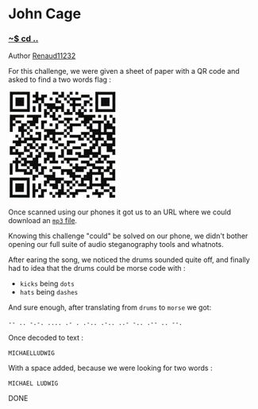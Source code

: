 # John Cage

### [~$ cd ..](../)

Author [Renaud11232](https://renaud11232.github.io/)

For this challenge, we were given a sheet of paper with a QR code and asked to find a two words flag :

![qr code](assets/qr.png)

Once scanned using our phones it got us to an URL where we could download an [`mp3` file](assets\c456367b0382ef71aae436a0675701a8.mp3).

Knowing this challenge "could" be solved on our phone, we didn't bother opening our full suite of audio steganography tools and whatnots.

After earing the song, we noticed the drums sounded quite off, and finally had to idea that the drums could be morse code with :
* `kicks` being `dots`
* `hats` being `dashes`

And sure enough, after translating from `drums` to `morse` we got:

```
-- .. -.-. .... .- . .-.. .-.. ..- -.. .-- .. --.
```

Once decoded to text :

```
MICHAELLUDWIG
```

With a space added, because we were looking for two words :

```
MICHAEL LUDWIG
```

DONE
